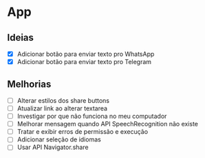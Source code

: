 # App

## Ideias

- [x] Adicionar botão para enviar texto pro WhatsApp
- [x] Adicionar botão para enviar texto pro Telegram

## Melhorias

- [ ] Alterar estilos dos share buttons
- [ ] Atualizar link ao alterar textarea
- [ ] Investigar por que não funciona no meu computador
- [ ] Melhorar mensagem quando API SpeechRecognition não existe
- [ ] Tratar e exibir erros de permissão e execução
- [ ] Adicionar seleção de idiomas
- [ ] Usar API Navigator.share
